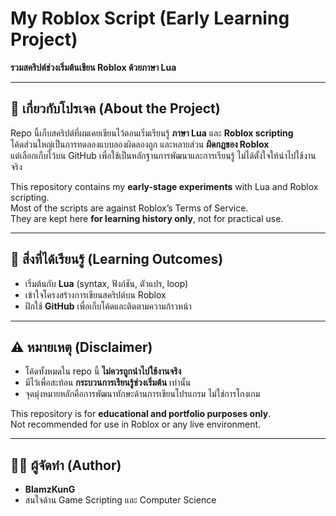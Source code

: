 # My Roblox Script (Early Learning Project)  
**รวมสคริปต์ช่วงเริ่มต้นเขียน Roblox ด้วยภาษา Lua**  

---

## 📝 เกี่ยวกับโปรเจค (About the Project)  
Repo นี้เก็บสคริปต์ที่ผมเคยเขียนไว้ตอนเริ่มเรียนรู้ **ภาษา Lua** และ **Roblox scripting**  
โค้ดส่วนใหญ่เป็นการทดลองแบบลองผิดลองถูก และหลายส่วน **ผิดกฎของ Roblox**  
แต่เลือกเก็บไว้บน GitHub เพื่อใช้เป็นหลักฐานการพัฒนาและการเรียนรู้ ไม่ได้ตั้งใจให้นำไปใช้งานจริง  

This repository contains my **early-stage experiments** with Lua and Roblox scripting.  
Most of the scripts are against Roblox’s Terms of Service.  
They are kept here **for learning history only**, not for practical use.  

---

## 🎯 สิ่งที่ได้เรียนรู้ (Learning Outcomes)  
- เริ่มต้นกับ **Lua** (syntax, ฟังก์ชัน, ตัวแปร, loop)  
- เข้าใจโครงสร้างการเขียนสคริปต์บน Roblox  
- ฝึกใช้ **GitHub** เพื่อเก็บโค้ดและติดตามความก้าวหน้า  

---

## ⚠️ หมายเหตุ (Disclaimer)  
- โค้ดทั้งหมดใน repo นี้ **ไม่ควรถูกนำไปใช้งานจริง**  
- มีไว้เพื่อสะท้อน **กระบวนการเรียนรู้ช่วงเริ่มต้น** เท่านั้น  
- จุดมุ่งหมายหลักคือการพัฒนาทักษะด้านการเขียนโปรแกรม ไม่ใช่การโกงเกม  

This repository is for **educational and portfolio purposes only**.  
Not recommended for use in Roblox or any live environment.  

---

## 👨‍💻 ผู้จัดทำ (Author)  
- **BlamzKunG**  
- สนใจด้าน Game Scripting และ Computer Science
